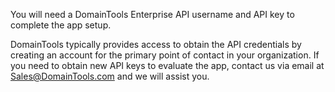 You will need a DomainTools Enterprise API username and API key to complete the app setup.

DomainTools typically provides access to obtain the API credentials by creating an account for the primary point of contact in your organization. If you need to obtain new API keys to evaluate the app, contact us via email at Sales@DomainTools.com and we will assist you.